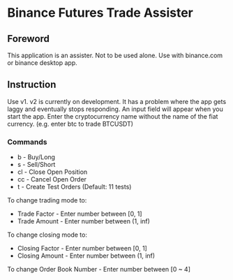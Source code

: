 # Binance Futures Trade Assister

## Foreword
This application is an assister. Not to be used alone. Use with binance.com or binance desktop app.

## Instruction
Use v1. v2 is currently on development. It has a problem where the app gets laggy and eventually stops responding.
An input field will appear when you start the app. Enter the cryptocurrency name without the name of the fiat currency. (e.g. enter btc to trade BTCUSDT)

### Commands
- b - Buy/Long
- s - Sell/Short
- cl - Close Open Position
- cc - Cancel Open Order
- t - Create Test Orders (Default: 11 tests)

To change trading mode to:
- Trade Factor - Enter number between [0, 1]
- Trade Amount - Enter number between (1, inf)

To change closing mode to:
- Closing Factor - Enter number between [0, 1]
- Closing Amount - Enter number between (1, inf)

To change Order Book Number - Enter number between [0 ~ 4]
